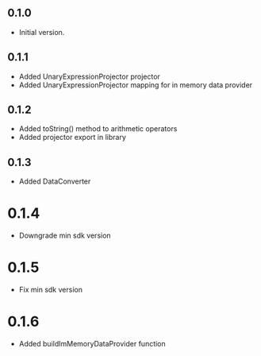 ## 0.1.0

- Initial version.

## 0.1.1

- Added UnaryExpressionProjector projector
- Added UnaryExpressionProjector mapping for in memory data provider

## 0.1.2
- Added toString() method to arithmetic operators
- Added projector export in library

## 0.1.3
- Added DataConverter

# 0.1.4
- Downgrade min sdk version

# 0.1.5
- Fix min sdk version

# 0.1.6
- Added buildImMemoryDataProvider function
